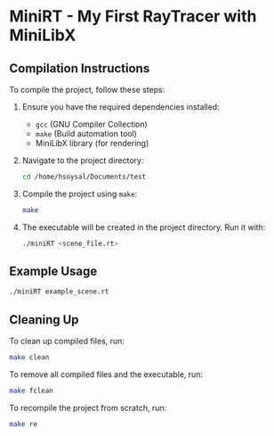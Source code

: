 # MiniRT - My First RayTracer with MiniLibX

## Compilation Instructions

To compile the project, follow these steps:

1. Ensure you have the required dependencies installed:
   - `gcc` (GNU Compiler Collection)
   - `make` (Build automation tool)
   - MiniLibX library (for rendering)

2. Navigate to the project directory:
   ```bash
   cd /home/hsoysal/Documents/test
   ```

3. Compile the project using `make`:
   ```bash
   make
   ```

4. The executable will be created in the project directory. Run it with:
   ```bash
   ./miniRT <scene_file.rt>
   ```

## Example Usage

```bash
./miniRT example_scene.rt
```

## Cleaning Up

To clean up compiled files, run:
```bash
make clean
```

To remove all compiled files and the executable, run:
```bash
make fclean
```

To recompile the project from scratch, run:
```bash
make re
```
